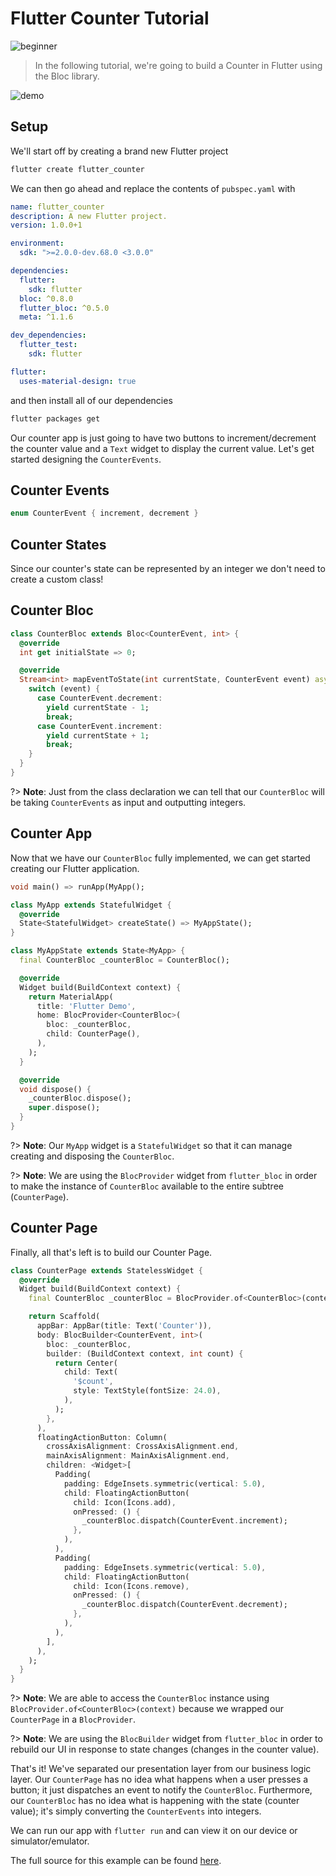 # Flutter Counter Tutorial

![beginner](https://img.shields.io/badge/level-beginner-green.svg)

> In the following tutorial, we're going to build a Counter in Flutter using the Bloc library.

![demo](./assets/gifs/flutter_counter.gif)

## Setup

We'll start off by creating a brand new Flutter project

```bash
flutter create flutter_counter
```

We can then go ahead and replace the contents of `pubspec.yaml` with

```yaml
name: flutter_counter
description: A new Flutter project.
version: 1.0.0+1

environment:
  sdk: ">=2.0.0-dev.68.0 <3.0.0"

dependencies:
  flutter:
    sdk: flutter
  bloc: ^0.8.0
  flutter_bloc: ^0.5.0
  meta: ^1.1.6

dev_dependencies:
  flutter_test:
    sdk: flutter

flutter:
  uses-material-design: true
```

and then install all of our dependencies

```bash
flutter packages get
```

Our counter app is just going to have two buttons to increment/decrement the counter value and a `Text` widget to display the current value. Let's get started designing the `CounterEvents`.

## Counter Events

```dart
enum CounterEvent { increment, decrement }
```

## Counter States

Since our counter's state can be represented by an integer we don't need to create a custom class!

## Counter Bloc

```dart
class CounterBloc extends Bloc<CounterEvent, int> {
  @override
  int get initialState => 0;

  @override
  Stream<int> mapEventToState(int currentState, CounterEvent event) async* {
    switch (event) {
      case CounterEvent.decrement:
        yield currentState - 1;
        break;
      case CounterEvent.increment:
        yield currentState + 1;
        break;
    }
  }
}
```

?> **Note**: Just from the class declaration we can tell that our `CounterBloc` will be taking `CounterEvents` as input and outputting integers.

## Counter App

Now that we have our `CounterBloc` fully implemented, we can get started creating our Flutter application.

```dart
void main() => runApp(MyApp();

class MyApp extends StatefulWidget {
  @override
  State<StatefulWidget> createState() => MyAppState();
}

class MyAppState extends State<MyApp> {
  final CounterBloc _counterBloc = CounterBloc();

  @override
  Widget build(BuildContext context) {
    return MaterialApp(
      title: 'Flutter Demo',
      home: BlocProvider<CounterBloc>(
        bloc: _counterBloc,
        child: CounterPage(),
      ),
    );
  }

  @override
  void dispose() {
    _counterBloc.dispose();
    super.dispose();
  }
}
```

?> **Note**: Our `MyApp` widget is a `StatefulWidget` so that it can manage creating and disposing the `CounterBloc`.

?> **Note**: We are using the `BlocProvider` widget from `flutter_bloc` in order to make the instance of `CounterBloc` available to the entire subtree (`CounterPage`).

## Counter Page

Finally, all that's left is to build our Counter Page.

```dart
class CounterPage extends StatelessWidget {
  @override
  Widget build(BuildContext context) {
    final CounterBloc _counterBloc = BlocProvider.of<CounterBloc>(context);

    return Scaffold(
      appBar: AppBar(title: Text('Counter')),
      body: BlocBuilder<CounterEvent, int>(
        bloc: _counterBloc,
        builder: (BuildContext context, int count) {
          return Center(
            child: Text(
              '$count',
              style: TextStyle(fontSize: 24.0),
            ),
          );
        },
      ),
      floatingActionButton: Column(
        crossAxisAlignment: CrossAxisAlignment.end,
        mainAxisAlignment: MainAxisAlignment.end,
        children: <Widget>[
          Padding(
            padding: EdgeInsets.symmetric(vertical: 5.0),
            child: FloatingActionButton(
              child: Icon(Icons.add),
              onPressed: () {
                _counterBloc.dispatch(CounterEvent.increment);
              },
            ),
          ),
          Padding(
            padding: EdgeInsets.symmetric(vertical: 5.0),
            child: FloatingActionButton(
              child: Icon(Icons.remove),
              onPressed: () {
                _counterBloc.dispatch(CounterEvent.decrement);
              },
            ),
          ),
        ],
      ),
    );
  }
}
```

?> **Note**: We are able to access the `CounterBloc` instance using `BlocProvider.of<CounterBloc>(context)` because we wrapped our `CounterPage` in a `BlocProvider`.

?> **Note**: We are using the `BlocBuilder` widget from `flutter_bloc` in order to rebuild our UI in response to state changes (changes in the counter value).

That's it! We've separated our presentation layer from our business logic layer. Our `CounterPage` has no idea what happens when a user presses a button; it just dispatches an event to notify the `CounterBloc`. Furthermore, our `CounterBloc` has no idea what is happening with the state (counter value); it's simply converting the `CounterEvents` into integers.

We can run our app with `flutter run` and can view it on our device or simulator/emulator.

The full source for this example can be found [here](https://github.com/felangel/Bloc/tree/master/packages/flutter_bloc/example).
